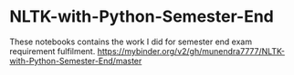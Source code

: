 # NLTK-with-Python-Semester-End
These notebooks contains the work I did for semester end exam requirement fulfilment.
https://mybinder.org/v2/gh/munendra7777/NLTK-with-Python-Semester-End/master
